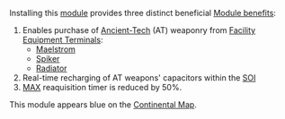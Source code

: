 Installing this [module](../etc/Modules.md) provides three distinct beneficial
[Module benefits](../etc/Module_benefit.md):

1. Enables purchase of [Ancient-Tech](../terminology/Ancient_Technology.md) (AT)
   weaponry from [Facility](../locations/Facilities.md)
   [Equipment Terminals](Equipment_Terminal.md):
   - [Maelstrom](../weapons/Maelstrom.md)
   - [Spiker](../weapons/Spiker.md)
   - [Radiator](../weapons/Radiator.md)
2. Real-time recharging of AT weapons' capacitors within the
   [SOI](../locations/Sphere_of_Influence.md)
3. [MAX](Mechanized_Assault_Exo-Suit.md) reaquisition timer is reduced by 50%.

This module appears blue on the [Continental Map](../etc/Continental_Map.md).

<!--[Category:Game Items](Category:Game_Items.md)-->
